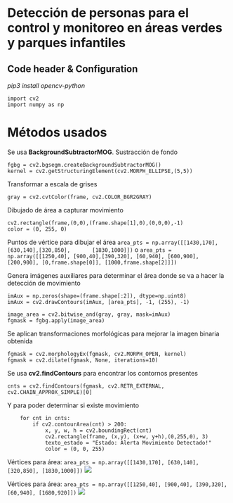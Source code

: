 # Detección de personas para el control y monitoreo en áreas verdes y parques infantiles
## Code header & Configuration
_pip3 install opencv-python_
```
import cv2
import numpy as np
```
# Métodos usados
Se usa **BackgroundSubtractorMOG**. Sustracción de fondo
```
fgbg = cv2.bgsegm.createBackgroundSubtractorMOG()
kernel = cv2.getStructuringElement(cv2.MORPH_ELLIPSE,(5,5))
```

Transformar a escala de grises
```
gray = cv2.cvtColor(frame, cv2.COLOR_BGR2GRAY)
```

Dibujado de área a capturar movimiento
```
cv2.rectangle(frame,(0,0),(frame.shape[1],0),(0,0,0),-1)
color = (0, 255, 0)
```
Puntos de vértice para dibujar el área
```area_pts = np.array([[1430,170], [630,140],[320,850],       [1830,1000]])```
o
```area_pts = np.array([[1250,40], [900,40],[390,320], [60,940], [600,900], [200,900], [0,frame.shape[0]], [1000,frame.shape[2]]])```


Genera imágenes auxiliares para determinar el área donde se va a hacer la detección de
movimiento
```
imAux = np.zeros(shape=(frame.shape[:2]), dtype=np.uint8)
imAux = cv2.drawContours(imAux, [area_pts], -1, (255), -1)

image_area = cv2.bitwise_and(gray, gray, mask=imAux)
fgmask = fgbg.apply(image_area)
```
Se aplican transformaciones morfológicas para mejorar la imagen binaria obtenida 
```
fgmask = cv2.morphologyEx(fgmask, cv2.MORPH_OPEN, kernel)
fgmask = cv2.dilate(fgmask, None, iterations=10)
```

Se usa **cv2.findContours** para encontrar los contornos presentes

```cnts = cv2.findContours(fgmask, cv2.RETR_EXTERNAL, cv2.CHAIN_APPROX_SIMPLE)[0]```


Y para poder determinar si existe movimiento
```
	for cnt in cnts:
		if cv2.contourArea(cnt) > 200:
			x, y, w, h = cv2.boundingRect(cnt)
			cv2.rectangle(frame, (x,y), (x+w, y+h),(0,255,0), 3)
			texto_estado = "Estado: Alerta Movimiento Detectado!"
			color = (0, 0, 255)
```

Vértices para área: ```area_pts = np.array([[1430,170], [630,140], [320,850], [1830,1000]])```
![](https://github.com/juanmijael-salazar/Deteccion-de-personas-en-area/blob/main/vision%20comp%20images/VC1.png)

Vértices para área: ```area_pts = np.array([[1250,40], [900,40], [390,320], [60,940], [1680,920]])```
![](https://github.com/juanmijael-salazar/Deteccion-de-personas-en-area/blob/main/vision%20comp%20images/VC2.png)
